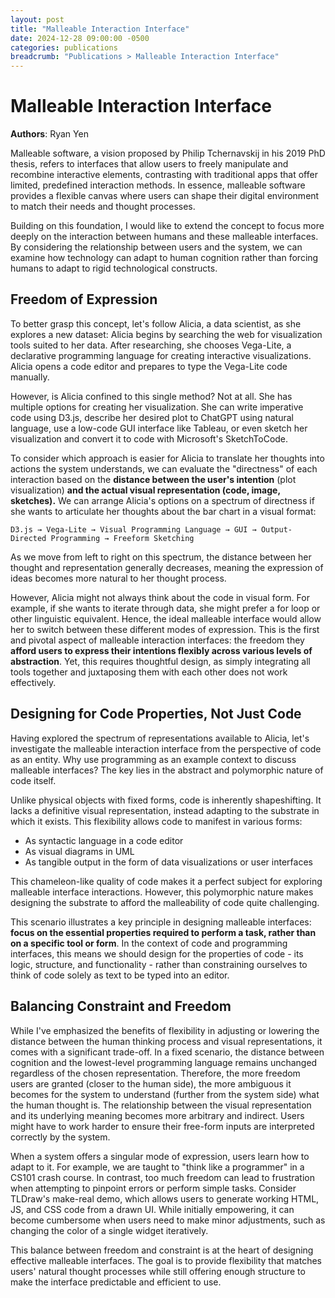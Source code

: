 ```yaml
---
layout: post
title: "Malleable Interaction Interface"
date: 2024-12-28 09:00:00 -0500
categories: publications
breadcrumb: "Publications > Malleable Interaction Interface"
---
```


# Malleable Interaction Interface

**Authors**: Ryan Yen



Malleable software, a vision proposed by Philip Tchernavskij in his 2019 PhD thesis, refers to interfaces that allow users to freely manipulate and recombine interactive elements, contrasting with traditional apps that offer limited, predefined interaction methods. In essence, malleable software provides a flexible canvas where users can shape their digital environment to match their needs and thought processes.

Building on this foundation, I would like to extend the concept to focus more deeply on the interaction between humans and these malleable interfaces. By considering the relationship between users and the system, we can examine how technology can adapt to human cognition rather than forcing humans to adapt to rigid technological constructs.

## Freedom of Expression

To better grasp this concept, let's follow Alicia, a data scientist, as she explores a new dataset: Alicia begins by searching the web for visualization tools suited to her data. After researching, she chooses Vega-Lite, a declarative programming language for creating interactive visualizations. Alicia opens a code editor and prepares to type the Vega-Lite code manually.

However, is Alicia confined to this single method? Not at all. She has multiple options for creating her visualization. She can write imperative code using D3.js, describe her desired plot to ChatGPT using natural language, use a low-code GUI interface like Tableau, or even sketch her visualization and convert it to code with Microsoft's SketchToCode.

To consider which approach is easier for Alicia to translate her thoughts into actions the system understands, we can evaluate the "directness" of each interaction based on the **distance between the user's intention** (plot visualization) **and the actual visual representation (code, image, sketches).** We can arrange Alicia's options on a spectrum of directness if she wants to articulate her thoughts about the bar chart in a visual format:

```
D3.js → Vega-Lite → Visual Programming Language → GUI → Output-Directed Programming → Freeform Sketching
```

As we move from left to right on this spectrum, the distance between her thought and representation generally decreases, meaning the expression of ideas becomes more natural to her thought process.

However, Alicia might not always think about the code in visual form. For example, if she wants to iterate through data, she might prefer a for loop or other linguistic equivalent. Hence, the ideal malleable interface would allow her to switch between these different modes of expression. This is the first and pivotal aspect of malleable interaction interfaces: the freedom they **afford users to express their intentions flexibly across various levels of abstraction**. Yet, this requires thoughtful design, as simply integrating all tools together and juxtaposing them with each other does not work effectively.

## Designing for Code Properties, Not Just Code

Having explored the spectrum of representations available to Alicia, let's investigate the malleable interaction interface from the perspective of code as an entity. Why use programming as an example context to discuss malleable interfaces? The key lies in the abstract and polymorphic nature of code itself.

Unlike physical objects with fixed forms, code is inherently shapeshifting. It lacks a definitive visual representation, instead adapting to the substrate in which it exists. This flexibility allows code to manifest in various forms:

- As syntactic language in a code editor
- As visual diagrams in UML
- As tangible output in the form of data visualizations or user interfaces

This chameleon-like quality of code makes it a perfect subject for exploring malleable interface interactions. However, this polymorphic nature makes designing the substrate to afford the malleability of code quite challenging.

This scenario illustrates a key principle in designing malleable interfaces: **focus on the essential properties required to perform a task, rather than on a specific tool or form**. In the context of code and programming interfaces, this means we should design for the properties of code - its logic, structure, and functionality - rather than constraining ourselves to think of code solely as text to be typed into an editor.

## Balancing Constraint and Freedom

While I've emphasized the benefits of flexibility in adjusting or lowering the distance between the human thinking process and visual representations, it comes with a significant trade-off. In a fixed scenario, the distance between cognition and the lowest-level programming language remains unchanged regardless of the chosen representation. Therefore, the more freedom users are granted (closer to the human side), the more ambiguous it becomes for the system to understand (further from the system side) what the human thought is. The relationship between the visual representation and its underlying meaning becomes more arbitrary and indirect. Users might have to work harder to ensure their free-form inputs are interpreted correctly by the system.

When a system offers a singular mode of expression, users learn how to adapt to it. For example, we are taught to "think like a programmer" in a CS101 crash course. In contrast, too much freedom can lead to frustration when attempting to pinpoint errors or perform simple tasks. Consider TLDraw's make-real demo, which allows users to generate working HTML, JS, and CSS code from a drawn UI. While initially empowering, it can become cumbersome when users need to make minor adjustments, such as changing the color of a single widget iteratively.

This balance between freedom and constraint is at the heart of designing effective malleable interfaces. The goal is to provide flexibility that matches users' natural thought processes while still offering enough structure to make the interface predictable and efficient to use.